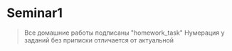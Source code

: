 # Seminar1
> Все домашние работы подписаны "homework_task"
> Нумерация у заданий без приписки отличается от актуальной
